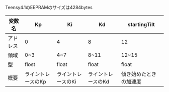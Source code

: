Teensy4.1のEEPRAMのサイズは4284bytes

| 変数名 |  Kp  |  Ki  |  Kd  | startingTilt |
| --- | --- | --- | --- | --- |
| アドレス | 0 | 4 | 8 | 12 |
| 領域 | 0~3 | 4~7 | 8~11 | 12~15 |  
| 型 | flost |  float  |  float  |  float  |
| 概要 |  ライントレースのKp  |  ライントレースのKi  |  ライントレースのKd  | 傾き始めたときの加速度 |
